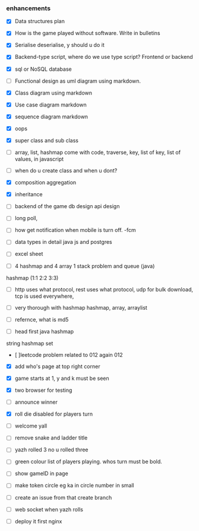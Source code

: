 ### enhancements


- [x] Data structures plan 
- [x] How is the game played without software. Write in bulletins
- [x] Serialise deserialise, y should u do it
- [x] Backend-type script, where do we use type script? Frontend or backend
- [x] sql or NoSQL database
- [ ] Functional design as uml diagram using markdown.  
- [x] Class diagram using markdown
- [x] Use case diagram markdown
- [x] sequence diagram markdown


- [x] oops
- [x] super class and sub class
- [ ] array, list, hashmap come with code, traverse, key, list of key, list of values, in javascript 
- [ ] when do u create class and when u dont?
- [x] composition aggregation
- [x] inheritance


- [ ] backend of the game db design api design
- [ ] long poll, 
- [ ] how get notification when mobile is turn off. -fcm
- [ ] data types in detail java js and postgres



- [ ] excel sheet
- [ ] 4 hashmap and 4 array 1 stack problem and queue
(java)

hashmap (1:1 2:2 3:3)


- [ ] http uses what protocol, rest uses what protocol, udp for bulk download, tcp is used everywhere,
- [ ] very thorough with hashmap
hashmap, array, arraylist

- [ ] refernce, what is md5
- [ ] head first java hashmap

string hashmap set
- [ ]leetcode problem related to 012 again 012 


- [x] add who's page at top right corner
- [x] game starts at 1, y and k must be seen
- [x] two browser for testing
- [ ] announce winner 
- [x] roll die disabled for players turn


- [ ] welcome yall
- [ ] remove snake and ladder title
- [ ] yazh rolled 3 no u rolled three
- [ ] green colour list of players playing. whos turn must be bold.
- [ ] show gameID in page
- [ ] make token circle eg ka in circle number in small

- [ ] create an issue from that create branch

- [ ] web socket when yazh rolls 
- [ ] deploy it first nginx





